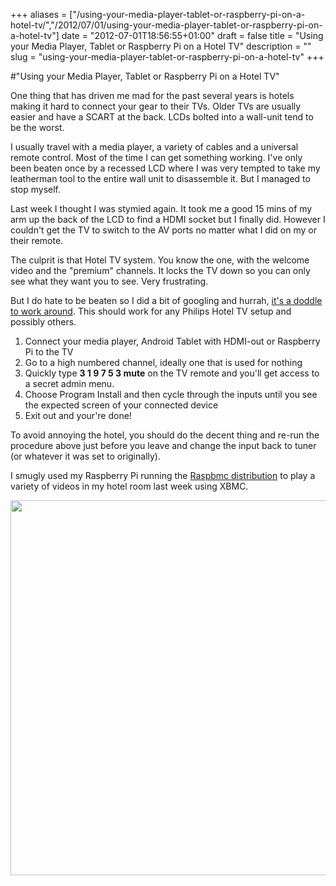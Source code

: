 +++
aliases = ["/using-your-media-player-tablet-or-raspberry-pi-on-a-hotel-tv/","/2012/07/01/using-your-media-player-tablet-or-raspberry-pi-on-a-hotel-tv"]
date = "2012-07-01T18:56:55+01:00"
draft = false
title = "Using your Media Player, Tablet or Raspberry Pi on a Hotel TV"
description = ""
slug = "using-your-media-player-tablet-or-raspberry-pi-on-a-hotel-tv"
+++

#"Using your Media Player, Tablet or Raspberry Pi on a Hotel TV"

One thing that has driven me mad for the past several years is hotels making it hard to connect your gear to their TVs. Older TVs are usually easier and have a SCART at the back. LCDs bolted into a wall-unit tend to be the worst.

I usually travel with a media player, a variety of cables and a universal remote control. Most of the time I can get something working. I've only been beaten once by a recessed LCD where I was very tempted to take my leatherman tool to the entire wall unit to disassemble it. But I managed to stop myself.

Last week I thought I was stymied again. It took me a good 15 mins of my arm up the back of the LCD to find a HDMI socket but I finally did. However I couldn't get the TV to switch to the AV ports no matter what I did on my or their remote.

The culprit is that Hotel TV system. You know the one, with the welcome video and the "premium" channels. It locks the TV down so you can only see what they want you to see. Very frustrating.

But I do hate to be beaten so I did a bit of googling and hurrah, <a href="http://www.rownet.co.uk/hacking-philips-hotel-televisions/">it's a doddle to work around</a>. This should work for any Philips Hotel TV setup and possibly others.
<ol>
	<li>Connect your media player, Android Tablet with HDMI-out or Raspberry Pi to the TV</li>
	<li>Go to a high numbered channel, ideally one that is used for nothing</li>
	<li>Quickly type <strong>3 1 9 7 5 3 mute</strong> on the TV remote and you'll get access to a secret admin menu.</li>
	<li>Choose Program Install and then cycle through the inputs until you see the expected screen of your connected device</li>
	<li>Exit out and your're done!</li>
</ol>
To avoid annoying the hotel, you should do the decent thing and re-run the procedure above just before you leave and change the input back to tuner (or whatever it was set to originally).

I smugly used my Raspberry Pi running the <a href="http://www.raspbmc.com/">Raspbmc distribution</a> to play a variety of videos in my hotel room last week using XBMC.

<a href="https://s3-eu-west-1.amazonaws.com/conoroneill.net/wp-content/uploads/2012/07/2012-06-26-18.42.21.png"><img class="size-full wp-image-776 aligncenter" title="2012-06-26 18.42.21" src="https://s3-eu-west-1.amazonaws.com/conoroneill.net/wp-content/uploads/2012/07/2012-06-26-18.42.21.png" alt="" width="800" height="600" /></a>